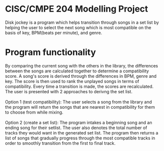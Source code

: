 # CISC/CMPE 204 Modelling Project
Disk jockey is a program which helps transition through songs in a set list by helping the user to select the next song which is most compatible on the basis of key, BPM(beats per minute), and genre.

# Program functionality
By comparing the current song with the others in the library, the differences between the songs are calculated together to determine a compatibility score. 
A song's score is derived through the differences in BPM, genre and key. The score is then used to rank the unplayed songs in terms of compatibility. Every time a transition is made, the scores are recalculated. 
The user is presented with 2 approaches to derivng the set list.<br/>
<br/>
    Option 1 (test compatibility): The user selects a song from the library and the program will return the songs that are nearest in compatibility for them to  choose from while mixing.<br/> 
    <br/>
    Option 2 (create a set list): The program intakes a beginning song and an ending song for their setlist. The user also denotes the total number of tracks they would want in the generated set list. The program then returns a list of songs that gradually progress through the most compatible tracks in order to smoothly transition from the first to final track. 
